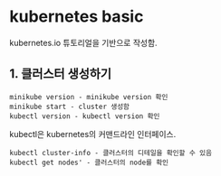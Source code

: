 # kubernetes basic
kubernetes.io 튜토리얼을 기반으로 작성함.

## 1. 클러스터 생성하기

    minikube version - minikube version 확인  
    minikube start - cluster 생성함  
    kubectl version - kubectl version 확인  
kubectl은 kubernetes의 커맨드라인 인터페이스.

    kubectl cluster-info - 클러스터의 디테일을 확인할 수 있음  
    kubectl get nodes' - 클러스터의 node를 확인  
